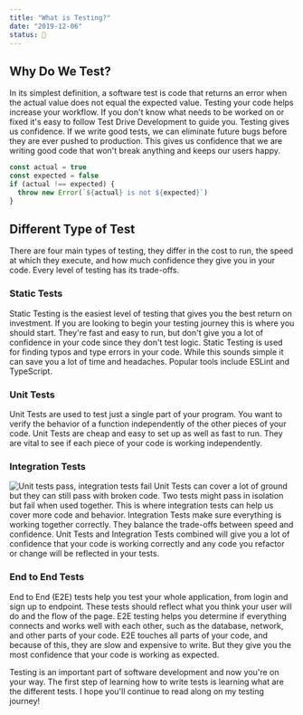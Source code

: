 ```yaml
---
title: "What is Testing?"
date: "2019-12-06"
status: 🌸
---
```


## Why Do We Test?

In its simplest definition, a software test is code that returns an error when the actual value does not equal the expected value. Testing your code helps increase your workflow. If you don't know what needs to be worked on or fixed it's easy to follow Test Drive Development to guide you. Testing gives us confidence. If we write good tests, we can eliminate future bugs before they are ever pushed to production. This gives us confidence that we are writing good code that won't break anything and keeps our users happy.

```javascript
const actual = true
const expected = false
if (actual !== expected) {
  throw new Error(`${actual} is not ${expected}`)
}
```

## Different Type of Test

There are four main types of testing, they differ in the cost to run, the speed at which they execute, and how much confidence they give you in your code. Every level of testing has its trade-offs.

### Static Tests

Static Testing is the easiest level of testing that gives you the best return on investment. If you are looking to begin your testing journey this is where you should start. They're fast and easy to run, but don't give you a lot of confidence in your code since they don't test logic. Static Testing is used for finding typos and type errors in your code. While this sounds simple it can save you a lot of time and headaches. Popular tools include ESLint and TypeScript.

### Unit Tests

Unit Tests are used to test just a single part of your program. You want to verify the behavior of a function independently of the other pieces of your code. Unit Tests are cheap and easy to set up as well as fast to run. They are vital to see if each piece of your code is working independently.

### Integration Tests

![Unit tests pass, integration tests fail](https://media.giphy.com/media/EPR5sgG0y4SaY/giphy.gif)
Unit Tests can cover a lot of ground but they can still pass with broken code. Two tests might pass in isolation but fail when used together. This is where integration tests can help us cover more code and behavior. Integration Tests make sure everything is working together correctly. They balance the trade-offs between speed and confidence. Unit Tests and Integration Tests combined will give you a lot of confidence that your code is working correctly and any code you refactor or change will be reflected in your tests.

### End to End Tests

End to End (E2E) tests help you test your whole application, from login and sign up to endpoint. These tests should reflect what you think your user will do and the flow of the page. E2E testing helps you determine if everything connects and works well with each other, such as the database, network, and other parts of your code. E2E touches all parts of your code, and because of this, they are slow and expensive to write. But they give you the most confidence that your code is working as expected.

Testing is an important part of software development and now you're on your way. The first step of learning how to write tests is learning what are the different tests. I hope you'll continue to read along on my testing journey!
